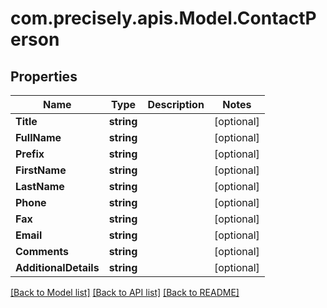 # com.precisely.apis.Model.ContactPerson
## Properties

Name | Type | Description | Notes
------------ | ------------- | ------------- | -------------
**Title** | **string** |  | [optional] 
**FullName** | **string** |  | [optional] 
**Prefix** | **string** |  | [optional] 
**FirstName** | **string** |  | [optional] 
**LastName** | **string** |  | [optional] 
**Phone** | **string** |  | [optional] 
**Fax** | **string** |  | [optional] 
**Email** | **string** |  | [optional] 
**Comments** | **string** |  | [optional] 
**AdditionalDetails** | **string** |  | [optional] 

[[Back to Model list]](../README.md#documentation-for-models) [[Back to API list]](../README.md#documentation-for-api-endpoints) [[Back to README]](../README.md)

